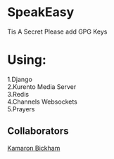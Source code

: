 # SpeakEasy
Tis A Secret
Please add GPG Keys
# Using:
  1.Django<br/>
  2.Kurento Media Server<br/>
  3.Redis<br/>
  4.Channels Websockets<br/>
  5.Prayers
## Collaborators
[Kamaron Bickham](https://github.com/KamaronB)
